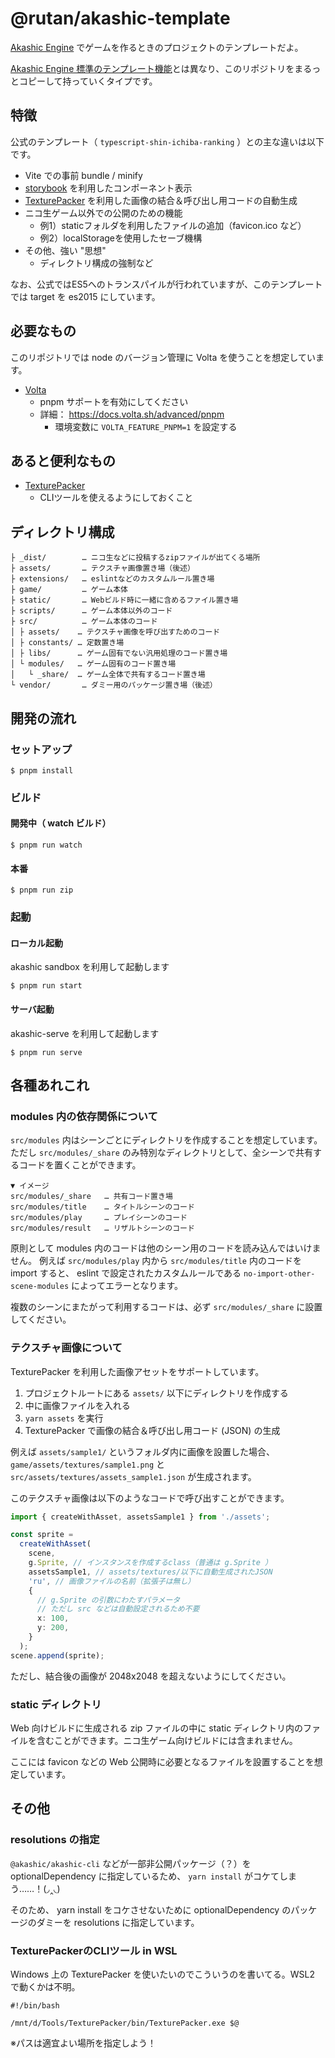 # @rutan/akashic-template

[Akashic Engine](https://akashic-games.github.io/) でゲームを作るときのプロジェクトのテンプレートだよ。

[Akashic Engine 標準のテンプレート機能](https://github.com/akashic-contents/templates)とは異なり、このリポジトリをまるっとコピーして持っていくタイプです。

## 特徴
公式のテンプレート（ `typescript-shin-ichiba-ranking` ）との主な違いは以下です。

- Vite での事前 bundle / minify
- [storybook](https://storybook.js.org/) を利用したコンポーネント表示
- [TexturePacker](https://www.codeandweb.com/texturepacker) を利用した画像の結合＆呼び出し用コードの自動生成
- ニコ生ゲーム以外での公開のための機能
  - 例1）staticフォルダを利用したファイルの追加（favicon.ico など）
  - 例2）localStorageを使用したセーブ機構
- その他、強い "思想"
  - ディレクトリ構成の強制など

なお、公式ではES5へのトランスパイルが行われていますが、このテンプレートでは target を es2015 にしています。

## 必要なもの

このリポジトリでは node のバージョン管理に Volta を使うことを想定しています。

- [Volta](https://volta.sh/)
  - pnpm サポートを有効にしてください
  - 詳細： https://docs.volta.sh/advanced/pnpm
    - 環境変数に `VOLTA_FEATURE_PNPM=1` を設定する

## あると便利なもの

- [TexturePacker](https://www.codeandweb.com/texturepacker)
  - CLIツールを使えるようにしておくこと

## ディレクトリ構成
```
├ _dist/        … ニコ生などに投稿するzipファイルが出てくる場所
├ assets/       … テクスチャ画像置き場（後述）
├ extensions/   … eslintなどのカスタムルール置き場
├ game/         … ゲーム本体
├ static/       … Webビルド時に一緒に含めるファイル置き場
├ scripts/      … ゲーム本体以外のコード
├ src/          … ゲーム本体のコード
│ ├ assets/    … テクスチャ画像を呼び出すためのコード
│ ├ constants/ … 定数置き場
│ ├ libs/      … ゲーム固有でない汎用処理のコード置き場
│ └ modules/   … ゲーム固有のコード置き場
│   └ _share/  … ゲーム全体で共有するコード置き場
└ vendor/       … ダミー用のパッケージ置き場（後述）
```

## 開発の流れ

### セットアップ
```
$ pnpm install
```

### ビルド
#### 開発中（ watch ビルド）
```
$ pnpm run watch
```

#### 本番
```
$ pnpm run zip
```

### 起動
#### ローカル起動

akashic sandbox を利用して起動します

```
$ pnpm run start
```

#### サーバ起動

akashic-serve を利用して起動します

```
$ pnpm run serve
```

## 各種あれこれ

### modules 内の依存関係について

`src/modules` 内はシーンごとにディレクトリを作成することを想定しています。  
ただし `src/modules/_share` のみ特別なディレクトリとして、全シーンで共有するコードを置くことができます。

```
▼ イメージ
src/modules/_share   … 共有コード置き場
src/modules/title    … タイトルシーンのコード
src/modules/play     … プレイシーンのコード
src/modules/result   … リザルトシーンのコード
```

原則として modules 内のコードは他のシーン用のコードを読み込んではいけません。
例えば `src/modules/play` 内から `src/modules/title` 内のコードを import すると、 eslint で設定されたカスタムルールである `no-import-other-scene-modules` によってエラーとなります。

複数のシーンにまたがって利用するコードは、必ず `src/modules/_share` に設置してください。

### テクスチャ画像について
TexturePacker を利用した画像アセットをサポートしています。

1. プロジェクトルートにある `assets/` 以下にディレクトリを作成する
2. 中に画像ファイルを入れる
3. `yarn assets` を実行
4. TexturePacker で画像の結合＆呼び出し用コード (JSON) の生成

例えば `assets/sample1/` というフォルダ内に画像を設置した場合、 `game/assets/textures/sample1.png` と `src/assets/textures/assets_sample1.json` が生成されます。

このテクスチャ画像は以下のようなコードで呼び出すことができます。

```typescript
import { createWithAsset, assetsSample1 } from './assets';

const sprite =
  createWithAsset(
    scene,
    g.Sprite, // インスタンスを作成するclass（普通は g.Sprite ）
    assetsSample1, // assets/textures/以下に自動生成されたJSON
    'ru', // 画像ファイルの名前（拡張子は無し）
    {
      // g.Sprite の引数にわたすパラメータ
      // ただし src などは自動設定されるため不要
      x: 100,
      y: 200,
    }
  );
scene.append(sprite);
```

ただし、結合後の画像が 2048x2048 を超えないようにしてください。

### static ディレクトリ
Web 向けビルドに生成される zip ファイルの中に static ディレクトリ内のファイルを含むことができます。ニコ生ゲーム向けビルドには含まれません。

ここには favicon などの Web 公開時に必要となるファイルを設置することを想定しています。

## その他

### resolutions の指定

`@akashic/akashic-cli` などが一部非公開パッケージ（？）を optionalDependency に指定しているため、 `yarn install` がコケてしまう……！(◞‸◟)

そのため、 yarn install をコケさせないために optionalDependency のパッケージのダミーを resolutions に指定しています。

### TexturePackerのCLIツール in WSL

Windows 上の TexturePacker を使いたいのでこういうのを書いてる。WSL2 で動くかは不明。

```
#!/bin/bash

/mnt/d/Tools/TexturePacker/bin/TexturePacker.exe $@
```

※パスは適宜よい場所を指定しよう！
